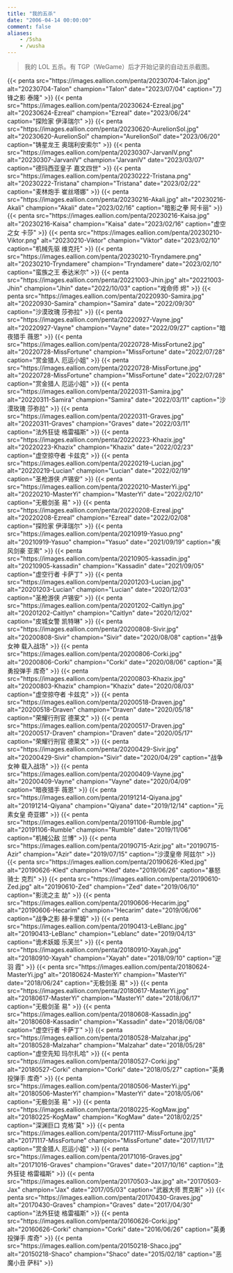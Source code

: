 ```yaml
---
title: "我的五杀"
date: "2006-04-14 00:00:00"
comment: false
aliases:
    - /5sha
    - /wusha
---
```


<!-- LOL 英雄头像 API <https://lol.qq.com/cguide/Guide/PublicResources/Images.html#%E9%9D%9E%E7%82%AB%E5%BD%A9%E7%9A%AE%E8%82%A4> -->

> 我的 LOL 五杀。有 TGP（WeGame）后才开始记录的自动五杀截图。

<div class="penta">
{{< penta src="https://images.eallion.com/penta/20230704-Talon.jpg" alt="20230704-Talon" champion="Talon" date="2023/07/04" caption="刀锋之影 泰隆" >}}
{{< penta src="https://images.eallion.com/penta/20230624-Ezreal.jpg" alt="20230624-Ezreal" champion="Ezreal" date="2023/06/24" caption="探险家 伊泽瑞尔" >}}
{{< penta src="https://images.eallion.com/penta/20230620-AurelionSol.jpg" alt="20230620-AurelionSol" champion="AurelionSol" date="2023/06/20" caption="铸星龙王 奥瑞利安索尔" >}}
{{< penta src="https://images.eallion.com/penta/20230307-JarvanIV.png" alt="20230307-JarvanIV" champion="JarvanIV" date="2023/03/07" caption="德玛西亚皇子 嘉文四世" >}}
{{< penta src="https://images.eallion.com/penta/20230222-Tristana.png" alt="20230222-Tristana" champion="Tristana" date="2023/02/22" caption="麦林炮手 崔丝塔娜" >}}
{{< penta src="https://images.eallion.com/penta/20230216-Akali.jpg" alt="20230216-Akali" champion="Akali" date="2023/02/16" caption="暗影之拳 阿卡丽" >}}
{{< penta src="https://images.eallion.com/penta/20230216-Kaisa.jpg" alt="20230216-Kaisa" champion="Kaisa" date="2023/02/16" caption="虚空之女 卡莎" >}}
{{< penta src="https://images.eallion.com/penta/20230210-Viktor.png" alt="20230210-Viktor" champion="Viktor" date="2023/02/10" caption="机械先驱 维克托" >}}
{{< penta src="https://images.eallion.com/penta/20230210-Tryndamere.png" alt="20230210-Tryndamere" champion="Tryndamere" date="2023/02/10" caption="蛮族之王 泰达米尔" >}}
{{< penta src="https://images.eallion.com/penta/20221003-Jhin.jpg" alt="20221003-Jhin" champion="Jhin" date="2022/10/03" caption="戏命师 烬" >}}
{{< penta src="https://images.eallion.com/penta/20220930-Samira.jpg" alt="20220930-Samira" champion="Samira" date="2022/09/30" caption="沙漠玫瑰 莎弥拉" >}}
{{< penta src="https://images.eallion.com/penta/20220927-Vayne.jpg" alt="20220927-Vayne" champion="Vayne" date="2022/09/27" caption="暗夜猎手 薇恩" >}}
{{< penta src="https://images.eallion.com/penta/20220728-MissFortune2.jpg" alt="20220728-MissFortune" champion="MissFortune" date="2022/07/28" caption="赏金猎人 厄运小姐" >}}
{{< penta src="https://images.eallion.com/penta/20220728-MissFortune.jpg" alt="20220728-MissFortune" champion="MissFortune" date="2022/07/28" caption="赏金猎人 厄运小姐" >}}
{{< penta src="https://images.eallion.com/penta/20220311-Samira.jpg" alt="20220311-Samira" champion="Samira" date="2022/03/11" caption="沙漠玫瑰 莎弥拉" >}}
{{< penta src="https://images.eallion.com/penta/20220311-Graves.jpg" alt="20220311-Graves" champion="Graves" date="2022/03/11" caption="法外狂徒 格雷福斯" >}}
{{< penta src="https://images.eallion.com/penta/20220223-Khazix.jpg" alt="20220223-Khazix" champion="Khazix" date="2022/02/23" caption="虚空掠夺者 卡兹克" >}}
{{< penta src="https://images.eallion.com/penta/20220219-Lucian.jpg" alt="20220219-Lucian" champion="Lucian" date="2022/02/19" caption="圣枪游侠 卢锡安" >}}
{{< penta src="https://images.eallion.com/penta/20220210-MasterYi.jpg" alt="20220210-MasterYi" champion="MasterYi" date="2022/02/10" caption="无极剑圣 易" >}}
{{< penta src="https://images.eallion.com/penta/20220208-Ezreal.jpg" alt="20220208-Ezreal" champion="Ezreal" date="2022/02/08" caption="探险家 伊泽瑞尔" >}}
{{< penta src="https://images.eallion.com/penta/20210919-Yasuo.png" alt="20210919-Yasuo" champion="Yasuo" date="2021/09/19" caption="疾风剑豪 亚索" >}}
{{< penta src="https://images.eallion.com/penta/20210905-kassadin.jpg" alt="20210905-kassadin" champion="Kassadin" date="2021/09/05" caption="虚空行者 卡萨丁" >}}
{{< penta src="https://images.eallion.com/penta/20201203-Lucian.jpg" alt="20201203-Lucian" champion="Lucian" date="2020/12/03" caption="圣枪游侠 卢锡安" >}}
{{< penta src="https://images.eallion.com/penta/20201202-Caitlyn.jpg" alt="20201202-Caitlyn" champion="Caitlyn" date="2020/12/02" caption="皮城女警 凯特琳" >}}
{{< penta src="https://images.eallion.com/penta/20200808-Sivir.jpg" alt="20200808-Sivir" champion="Sivir" date="2020/08/08" caption="战争女神 载入战场" >}}
{{< penta src="https://images.eallion.com/penta/20200806-Corki.jpg" alt="20200806-Corki" champion="Corki" date="2020/08/06" caption="英勇投弹手 库奇" >}}
{{< penta src="https://images.eallion.com/penta/20200803-Khazix.jpg" alt="20200803-Khazix" champion="Khazix" date="2020/08/03" caption="虚空掠夺者 卡兹克" >}}
{{< penta src="https://images.eallion.com/penta/20200518-Draven.jpg" alt="20200518-Draven" champion="Draven" date="2020/05/18" caption="荣耀行刑官 德莱文" >}}
{{< penta src="https://images.eallion.com/penta/20200517-Draven.jpg" alt="20200517-Draven" champion="Draven" date="2020/05/17" caption="荣耀行刑官 德莱文" >}}
{{< penta src="https://images.eallion.com/penta/20200429-Sivir.jpg" alt="20200429-Sivir" champion="Sivir" date="2020/04/29" caption="战争女神 载入战场" >}}
{{< penta src="https://images.eallion.com/penta/20200409-Vayne.jpg" alt="20200409-Vayne" champion="Vayne" date="2020/04/09" caption="暗夜猎手 薇恩" >}}
{{< penta src="https://images.eallion.com/penta/20191214-Qiyana.jpg" alt="20191214-Qiyana" champion="Qiyana" date="2019/12/14" caption="元素女皇 奇亚娜" >}}
{{< penta src="https://images.eallion.com/penta/20191106-Rumble.jpg" alt="20191106-Rumble" champion="Rumble" date="2019/11/06" caption="机械公敌 兰博" >}}
{{< penta src="https://images.eallion.com/penta/20190715-Azir.jpg" alt="20190715-Azir" champion="Azir" date="2019/07/15" caption="沙漠皇帝 阿兹尔" >}}
{{< penta src="https://images.eallion.com/penta/20190626-Kled.jpg" alt="20190626-Kled" champion="Kled" date="2019/06/26" caption="暴怒骑士 克烈" >}}
{{< penta src="https://images.eallion.com/penta/20190610-Zed.jpg" alt="20190610-Zed" champion="Zed" date="2019/06/10" caption="影流之主 劫" >}}
{{< penta src="https://images.eallion.com/penta/20190606-Hecarim.jpg" alt="20190606-Hecarim" champion="Hecarim" date="2019/06/06" caption="战争之影 赫卡里姆" >}}
{{< penta src="https://images.eallion.com/penta/20190413-LeBlanc.jpg" alt="20190413-LeBlanc" champion="Leblanc" date="2019/04/13" caption="诡术妖姬 乐芙兰" >}}
{{< penta src="https://images.eallion.com/penta/20180910-Xayah.jpg" alt="20180910-Xayah" champion="Xayah" date="2018/09/10" caption="逆羽 霞" >}}
{{< penta src="https://images.eallion.com/penta/20180624-MasterYi.jpg" alt="20180624-MasterYi" champion="MasterYi" date="2018/06/24" caption="无极剑圣 易" >}}
{{< penta src="https://images.eallion.com/penta/20180617-MasterYi.jpg" alt="20180617-MasterYi" champion="MasterYi" date="2018/06/17" caption="无极剑圣 易" >}}
{{< penta src="https://images.eallion.com/penta/20180608-Kassadin.jpg" alt="20180608-Kassadin" champion="Kassadin" date="2018/06/08" caption="虚空行者 卡萨丁" >}}
{{< penta src="https://images.eallion.com/penta/20180528-Malzahar.jpg" alt="20180528-Malzahar" champion="Malzahar" date="2018/05/28" caption="虚空先知 玛尔扎哈" >}}
{{< penta src="https://images.eallion.com/penta/20180527-Corki.jpg" alt="20180527-Corki" champion="Corki" date="2018/05/27" caption="英勇投弹手 库奇" >}}
{{< penta src="https://images.eallion.com/penta/20180506-MasterYi.jpg" alt="20180506-MasterYi" champion="MasterYi" date="2018/05/06" caption="无极剑圣 易" >}}
{{< penta src="https://images.eallion.com/penta/20180225-KogMaw.jpg" alt="20180225-KogMaw" champion="KogMaw" date="2018/02/25" caption="深渊巨口 克格'莫" >}}
{{< penta src="https://images.eallion.com/penta/20171117-MissFortune.jpg" alt="20171117-MissFortune" champion="MissFortune" date="2017/11/17" caption="赏金猎人 厄运小姐" >}}
{{< penta src="https://images.eallion.com/penta/20171016-Graves.jpg" alt="20171016-Graves" champion="Graves" date="2017/10/16" caption="法外狂徒 格雷福斯" >}}
{{< penta src="https://images.eallion.com/penta/20170503-Jax.jpg" alt="20170503-Jax" champion="Jax" date="2017/05/03" caption="武器大师 贾克斯" >}}
{{< penta src="https://images.eallion.com/penta/20170430-Graves.jpg" alt="20170430-Graves" champion="Graves" date="2017/04/30" caption="法外狂徒 格雷福斯" >}}
{{< penta src="https://images.eallion.com/penta/20160626-Corki.jpg" alt="20160626-Corki" champion="Corki" date="2016/06/26" caption="英勇投弹手 库奇" >}}
{{< penta src="https://images.eallion.com/penta/20150218-Shaco.jpg" alt="20150218-Shaco" champion="Shaco" date="2015/02/18" caption="恶魔小丑 萨科" >}}

</div>
